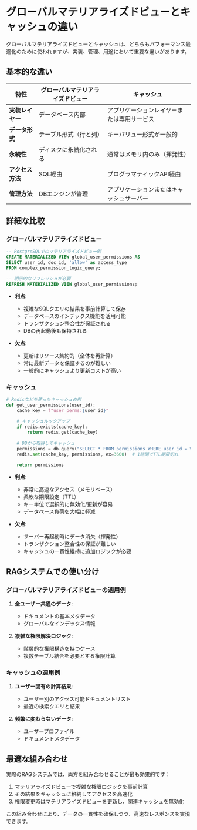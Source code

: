 # グローバルマテリアライズドビューとキャッシュの違い

グローバルマテリアライズドビューとキャッシュは、どちらもパフォーマンス最適化のために使われますが、実装、管理、用途において重要な違いがあります。

## 基本的な違い

| 特性 | グローバルマテリアライズドビュー | キャッシュ |
|------|----------------------------|----------|
| **実装レイヤー** | データベース内部 | アプリケーションレイヤーまたは専用サービス |
| **データ形式** | テーブル形式（行と列） | キーバリュー形式が一般的 |
| **永続性** | ディスクに永続化される | 通常はメモリ内のみ（揮発性） |
| **アクセス方法** | SQL経由 | プログラマティックAPI経由 |
| **管理方法** | DBエンジンが管理 | アプリケーションまたはキャッシュサーバー |

## 詳細な比較

### グローバルマテリアライズドビュー
```sql
-- PostgreSQLでのマテリアライズドビュー例
CREATE MATERIALIZED VIEW global_user_permissions AS
SELECT user_id, doc_id, 'allow' as access_type
FROM complex_permission_logic_query;

-- 明示的なリフレッシュが必要
REFRESH MATERIALIZED VIEW global_user_permissions;
```

- **利点**:
  - 複雑なSQLクエリの結果を事前計算して保存
  - データベースのインデックス機能を活用可能
  - トランザクション整合性が保証される
  - DBの再起動後も保持される

- **欠点**:
  - 更新はリソース集約的（全体を再計算）
  - 常に最新データを保証するのが難しい
  - 一般的にキャッシュより更新コストが高い

### キャッシュ
```python
# Redisなどを使ったキャッシュの例
def get_user_permissions(user_id):
    cache_key = f"user_perms:{user_id}"
    
    # キャッシュルックアップ
    if redis.exists(cache_key):
        return redis.get(cache_key)
        
    # DBから取得してキャッシュ
    permissions = db.query("SELECT * FROM permissions WHERE user_id = %s", [user_id])
    redis.set(cache_key, permissions, ex=3600)  # 1時間でTTL期限切れ
    
    return permissions
```

- **利点**:
  - 非常に高速なアクセス（メモリベース）
  - 柔軟な期限設定（TTL）
  - キー単位で選択的に無効化/更新が容易
  - データベース負荷を大幅に軽減

- **欠点**:
  - サーバー再起動時にデータ消失（揮発性）
  - トランザクション整合性の保証が難しい
  - キャッシュの一貫性維持に追加ロジックが必要

## RAGシステムでの使い分け

### グローバルマテリアライズドビューの適用例
1. **全ユーザー共通のデータ**:
   - ドキュメントの基本メタデータ
   - グローバルなインデックス情報

2. **複雑な権限解決ロジック**:
   - 階層的な権限構造を持つケース
   - 複数テーブル結合を必要とする権限計算

### キャッシュの適用例
1. **ユーザー固有の計算結果**:
   - ユーザー別のアクセス可能ドキュメントリスト
   - 最近の検索クエリと結果

2. **頻繁に変わらないデータ**:
   - ユーザープロファイル
   - ドキュメントメタデータ

## 最適な組み合わせ

実際のRAGシステムでは、両方を組み合わせることが最も効果的です：

1. マテリアライズドビューで複雑な権限ロジックを事前計算
2. その結果をキャッシュに格納してアクセスを高速化
3. 権限変更時はマテリアライズドビューを更新し、関連キャッシュを無効化

この組み合わせにより、データの一貫性を確保しつつ、高速なレスポンスを実現できます。